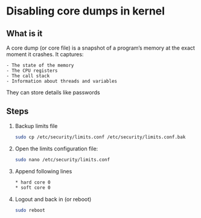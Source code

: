 # Disabling core dumps in kernel 

## What is it 
A core dump (or core file) is a snapshot of a program’s memory at the exact moment it crashes. It captures:

    - The state of the memory
    - The CPU registers
    - The call stack
    - Information about threads and variables
They can store details like passwords 

## Steps 

1. Backup limits file 
    ```bash 
    sudo cp /etc/security/limits.conf /etc/security/limits.conf.bak

2. Open the limits configuration file:

    ```bash
    sudo nano /etc/security/limits.conf
    ``` 

3. Append following lines
    ```bash 
    * hard core 0
    * soft core 0
    ```

4. Logout and back in (or reboot) 

    ```bash 
    sudo reboot
    ```
